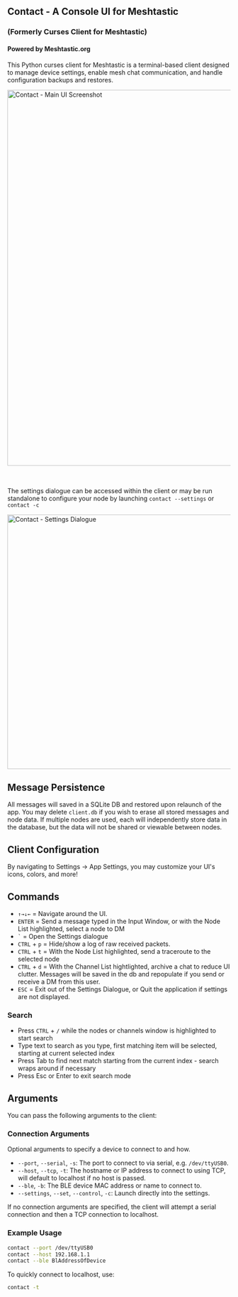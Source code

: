 ## Contact - A Console UI for Meshtastic
### (Formerly Curses Client for Meshtastic)

#### Powered by Meshtastic.org

This Python curses client for Meshtastic is a terminal-based client designed to manage device settings, enable mesh chat communication, and handle configuration backups and restores.


<img width="846" alt="Contact - Main UI Screenshot" src="https://github.com/user-attachments/assets/d2996bfb-2c6d-46a8-b820-92a9143375f4">

<br><br>
The settings dialogue can be accessed within the client or may be run standalone to configure your node by launching `contact --settings` or `contact -c`

<img width="573" alt="Contact - Settings Dialogue" src="https://github.com/user-attachments/assets/dbe1287b-5558-407c-84b8-2a1bc913dec8" />

## Message Persistence 

All messages will saved in a SQLite DB and restored upon relaunch of the app.  You may delete `client.db` if you wish to erase all stored messages and node data.  If multiple nodes are used, each will independently store data in the database, but the data will not be shared or viewable between nodes.

## Client Configuration

By navigating to Settings -> App Settings, you may customize your UI's icons, colors, and more!

## Commands

- `↑→↓←` = Navigate around the UI.
- `ENTER` = Send a message typed in the Input Window, or with the Node List highlighted, select a node to DM
-  `` ` `` = Open the Settings dialogue
- `CTRL` + `p` = Hide/show a log of raw received packets.
- `CTRL` + `t` = With the Node List highlighted, send a traceroute to the selected node 
- `CTRL` + `d` = With the Channel List hightlighted, archive a chat to reduce UI clutter. Messages will be saved in the db and repopulate if you send or receive a DM from this user.
- `ESC` = Exit out of the Settings Dialogue, or Quit the application if settings are not displayed.

### Search
- Press `CTRL` + `/` while the nodes or channels window is highlighted to start search
- Type text to search as you type, first matching item will be selected, starting at current selected index
- Press Tab to find next match starting from the current index - search wraps around if necessary
- Press Esc or Enter to exit search mode

## Arguments

You can pass the following arguments to the client:

### Connection Arguments

Optional arguments to specify a device to connect to and how.

- `--port`, `--serial`, `-s`: The port to connect to via serial, e.g. `/dev/ttyUSB0`.
- `--host`, `--tcp`, `-t`: The hostname or IP address to connect to using TCP, will default to localhost if no host is passed.
- `--ble`, `-b`: The BLE device MAC address or name to connect to.
- `--settings`, `--set`, `--control`, `-c`: Launch directly into the settings.

If no connection arguments are specified, the client will attempt a serial connection and then a TCP connection to localhost.

### Example Usage

```sh
contact --port /dev/ttyUSB0
contact --host 192.168.1.1
contact --ble BlAddressOfDevice
```
To quickly connect to localhost, use:
```sh
contact -t
```
